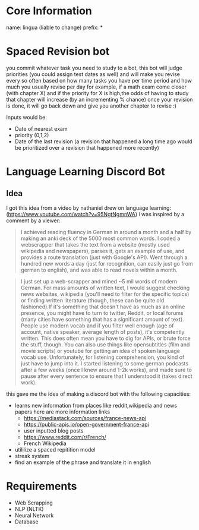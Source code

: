 # Core Information
name: lingua (liable to change)
prefix: *
# Spaced Revision bot
you commit whatever task you need to study to a bot, this bot will judge priorities (you could assign test dates as well) and will make you revise every so often based on how many tasks you have per time period and how much you usually revise per day
for example, if a math exam come closer (with chapter X) and if the priority for X is high,the odds of having to study that chapter will increase (by an incrementing % chance) once your revision is done, it will go back down and give you another chapter to revise :)



Inputs would be:
- Date of nearest exam
- priority (0,1,2)
- Date of the last revision (a revision that happened a long time ago would be prioritized over a revision that happened more recently)



# Language Learning Discord Bot
## Idea
I got this idea from a  video by nathaniel drew on language learning:
(https://www.youtube.com/watch?v=95NgtNgmnWA)
i was inspired by a comment by a viewer:
> I achieved reading fluency in German in around a month and a half by making an anki deck of the 5000 most common words. I coded a webscrapper that takes the text from a website (mostly used wikipedia and newspapers), parses it, gets an example of use, and provides a route translation (just with Google's API). Went through a hundred new words a day (just for recognition, can easily just go from german to english), and was able to read novels within a month.

>  I just set up a web-scrapper and mined ~5 mil words of modern German. For mass amounts of written text, I would suggest checking news websites, wikipedia (you'll need to filter for the specific topics) or finding written literature (though, these can be quite old fashioned).If it's something that doesn't have as much as an online presence, you might have to turn to twitter, Reddit, or local forums (many cities have something that has a significant amount of text). People use modern vocab and if you filter well enough (age of account, native speaker, average length of posts), it's competently written. This does often mean you have to dig for APIs, or brute force the stuff, though. You can also use things like opensubtitles (film and movie scripts) or youtube for getting an idea of spoken language vocab use. Unfortunately, for listening comprehension, you kind of just have to jump into it. I started listening to some german podcasts after a few weeks (once I knew around 1-2k works), and made sure to pause after every sentence to ensure that I understood it (takes direct work).

this gave me the idea of making a discord bot with the following capacities:
- learns new information from places like reddit,wikipedia and news papers	here are more information links
	- https://mediastack.com/sources/france-news-api
	- https://public-apis.io/open-government-france-api
	- user inputted blog posts
	- https://www.reddit.com/r/French/
	- French Wikipedia
- utililize a spaced repitition model
- streak system
- find an example of the phrase and translate it in english

# Requirements
- Web Scrapping
- NLP (NLTK)
- Neural Network
- Database